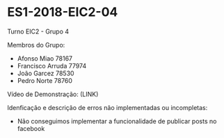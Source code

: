 # ES1-2018-EIC2-04

Turno EIC2 - Grupo 4

Membros do Grupo:
- Afonso Miao         78167
- Francisco Arruda    77974
- João Garcez         78530
- Pedro Norte         78760

Vídeo de Demonstração: (LINK)

Idenficação e descrição de erros não implementadas ou incompletas:
- Não conseguimos implementar a funcionalidade de publicar posts no facebook

